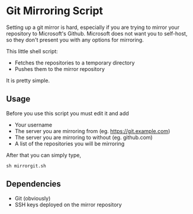# Git Mirroring Script

Setting up a git mirror is hard, especially if you are trying to mirror your repository to Microsoft's Github. Microsoft does not want you to self-host, so they don't present you with any options for mirroring.

This little shell script:
* Fetches the repositories to a temporary directory
* Pushes them to the mirror repository

It is pretty simple.

## Usage

Before you use this script you must edit it and add
* Your username
* The server you are mirroring from (eg. https://git.example.com)
* The server you are mirroring to without (eg. github.com)
* A list of the repositories you will be mirroring

After that you can simply type,

```shell
sh mirrorgit.sh
```

## Dependencies
* Git (obviously)
* SSH keys deployed on the mirror repository
